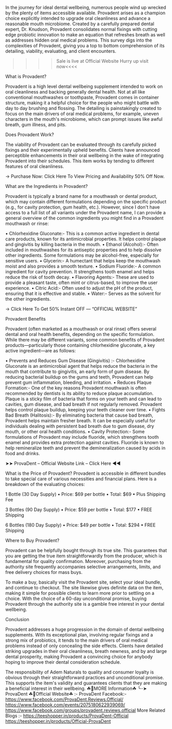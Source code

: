 
In the journey for ideal dental wellbeing, numerous people wind up wrecked by the plenty of items accessible available. Provadent arises as a champion choice explicitly intended to upgrade oral cleanliness and advance a reasonable mouth microbiome. Created by a carefully prepared dental expert, Dr. Knudson, Provadent consolidates normal fixings with cutting edge probiotic innovation to make an equation that refreshes breath as well as addresses hidden oral medical problems. This survey digs into the complexities of Provadent, giving you a top to bottom comprehension of its detailing, viability, evaluating, and client encounters.

>>>> Sale is live at Official Website Hurry up visit now<<<<

What is Provadent?

Provadent is a high level dental wellbeing supplement intended to work on oral cleanliness and backing generally dental health. Not at all like conventional mouthwashes or toothpaste, Provadent comes in container structure, making it a helpful choice for the people who might battle with day to day brushing and flossing. The detailing is painstakingly created to focus on the main drivers of oral medical problems, for example, uneven characters in the mouth's microbiome, which can prompt issues like awful breath, gum illness, and pits.

Does Provadent Work?

The viability of Provadent can be evaluated through its carefully picked fixings and their experimentally upheld benefits. Clients have announced perceptible enhancements in their oral wellbeing in the wake of integrating Provadent into their schedules. This item works by tending to different features of oral cleanliness.

→ Purchase Now: Click Here To View Pricing and Availability 50% Off Now.

What are the Ingredients in Provadent?

Provadent is typically a brand name for a mouthwash or dental product, which may contain different formulations depending on the specific product (e.g., for cavity protection, gum health, etc.). However, since I don't have access to a full list of all variants under the Provadent name, I can provide a general overview of the common ingredients you might find in a Provadent mouthwash or rinse:

•	Chlorhexidine Gluconate:- This is a common active ingredient in dental care products, known for its antimicrobial properties. It helps control plaque and gingivitis by killing bacteria in the mouth.
•	Ethanol (Alcohol):- Often included in mouthwashes for its antiseptic properties and to help dissolve other ingredients. Some formulations may be alcohol-free, especially for sensitive users.
•	Glycerin:- A humectant that helps keep the mouthwash moist and also provides a smooth texture.
•	Sodium Fluoride:- A common ingredient for cavity prevention. It strengthens tooth enamel and helps reduce the risk of tooth decay.
•	Flavoring Agents:- These are used to provide a pleasant taste, often mint or citrus-based, to improve the user experience.
•	Citric Acid:- Often used to adjust the pH of the product, ensuring that it is effective and stable.
•	Water:- Serves as the solvent for the other ingredients.

→ Click Here To Get 50% Instant OFF — “OFFICIAL WEBSITE”

Provadent Benefits

Provadent (often marketed as a mouthwash or oral rinse) offers several dental and oral health benefits, depending on the specific formulation. While there may be different variants, some common benefits of Provadent products—particularly those containing chlorhexidine gluconate, a key active ingredient—are as follows:

•	Prevents and Reduces Gum Disease (Gingivitis) :- Chlorhexidine Gluconate is an antimicrobial agent that helps reduce the bacteria in the mouth that contribute to gingivitis, an early form of gum disease. By reducing bacterial buildup on the gums and teeth, Provadent can help prevent gum inflammation, bleeding, and irritation.
•	Reduces Plaque Formation:- One of the key reasons Provadent mouthwash is often recommended by dentists is its ability to reduce plaque accumulation. Plaque is a sticky film of bacteria that forms on your teeth and can lead to cavities, gum disease, and bad breath if not regularly removed. Provadent helps control plaque buildup, keeping your teeth cleaner over time.
•	Fights Bad Breath (Halitosis):- By eliminating bacteria that cause bad breath, Provadent helps maintain fresher breath. It can be especially useful for individuals dealing with persistent bad breath due to gum disease, dry mouth, or other oral health conditions.
•	Cavity Protection:- Some formulations of Provadent may include fluoride, which strengthens tooth enamel and provides extra protection against cavities. Fluoride is known to help remineralize teeth and prevent the demineralization caused by acids in food and drinks.

➤➤ ProvaDent – Official Website Link – Click Here ◀◀

What is the Price of Provadent?
Provadent is accessible in different bundles to take special care of various necessities and financial plans. Here is a breakdown of the evaluating choices:

1 Bottle (30 Day Supply)
•	Price: $69 per bottle
•	Total: $69
•	Plus Shipping Fee

3 Bottles (90 Day Supply)
•	Price: $59 per bottle
•	Total: $177
•	FREE Shipping

6 Bottles (180 Day Supply)
•	Price: $49 per bottle
•	Total: $294
•	FREE Shipping

Where to Buy Provadent?

Provadent can be helpfully bought through its true site. This guarantees that you are getting the true item straightforwardly from the producer, which is fundamental for quality confirmation. Moreover, purchasing from the authority site frequently accompanies selective arrangements, limits, and free delivery choices for mass buys.

To make a buy, basically visit the Provadent site, select your ideal bundle, and continue to checkout. The site likewise gives definite data on the item, making it simple for possible clients to learn more prior to settling on a choice. With the choice of a 60-day unconditional promise, buying Provadent through the authority site is a gamble free interest in your dental wellbeing.

Conclusion

Provadent addresses a huge progression in the domain of dental wellbeing supplements. With its exceptional plan, involving regular fixings and a strong mix of probiotics, it tends to the main drivers of oral medical problems instead of only concealing the side effects. Clients have detailed striking upgrades in their oral cleanliness, breath newness, and by and large dental prosperity, making Provadent a convincing choice for anybody hoping to improve their dental consideration schedule.

The responsibility of Adem Naturals to quality and consumer loyalty is obvious through their straightforward practices and unconditional promise. This supports the item's validity and guarantees clients that they are making a beneficial interest in their wellbeing.
☘📣MORE Information☘ ╰┈➤  ProvaDent
☘📣Official Website☘ :-  ProvaDent
Facebook:- 
https://www.facebook.com/ProvaDent.Reviews.Official/
https://www.facebook.com/events/2075180622939069/
https://www.facebook.com/groups/provadent.reviews.official
More Related Blogs :-
https://teeshopper.in/products/ProvaDent-Official
https://teeshopper.in/products/Official-ProvaDent

